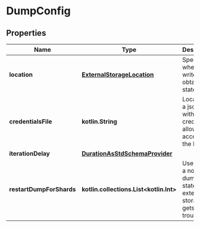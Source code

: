 
# DumpConfig

## Properties
| Name | Type | Description | Notes |
| ------------ | ------------- | ------------- | ------------- |
| **location** | [**ExternalStorageLocation**](ExternalStorageLocation.md) | Specifies where to write the obtained state parts. |  |
| **credentialsFile** | **kotlin.String** | Location of a json file with credentials allowing access to the bucket. |  [optional] |
| **iterationDelay** | [**DurationAsStdSchemaProvider**](DurationAsStdSchemaProvider.md) |  |  [optional] |
| **restartDumpForShards** | **kotlin.collections.List&lt;kotlin.Int&gt;** | Use in case a node that dumps state to the external storage gets in trouble. |  [optional] |



